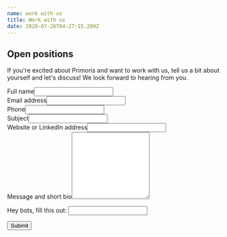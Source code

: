 ```yaml
---
name: work with us
title: Work with us
date: 2020-07-26T04:27:15.299Z
---
```

## Open positions

If you're excited about Primoris and want to work with us, tell us a bit about yourself and let's discuss! We look forward to hearing from you.

<form class="form-style" name="Work with us" method="POST" netlify-honeypot="legit" data-netlify="true">
  <input type="hidden" name="form-name" value="Work with us" />
  <div class="field text name required">
    <label>Full name<input name="name" required="" type="text" value="" /></label>
  </div>
  <div class="field email required">
    <label>Email address<input name="email" required="" type="email" value="" /></label>
  </div>
  <div class="field tel">
    <label>Phone<input name="phone" type="tel" value="" /></label>
  </div>
  <div class="field text subject">
    <label>Subject<input name="subject" type="text" value="" /></label>
  </div>
   <div class="field text">
    <label>Website or LinkedIn address<input name="website" type="text" value="" /></label>
  </div>
  <div class="field textarea message required">
    <label>Message and short bio<textarea name="message" required="" rows="10"></textarea></label>
  </div>
  <p class="display-none">
    <label>Hey bots, fill this out: <input name="legit" /></label>
  </p>
  <input class="button primary" type="submit" value="Submit">
</form>